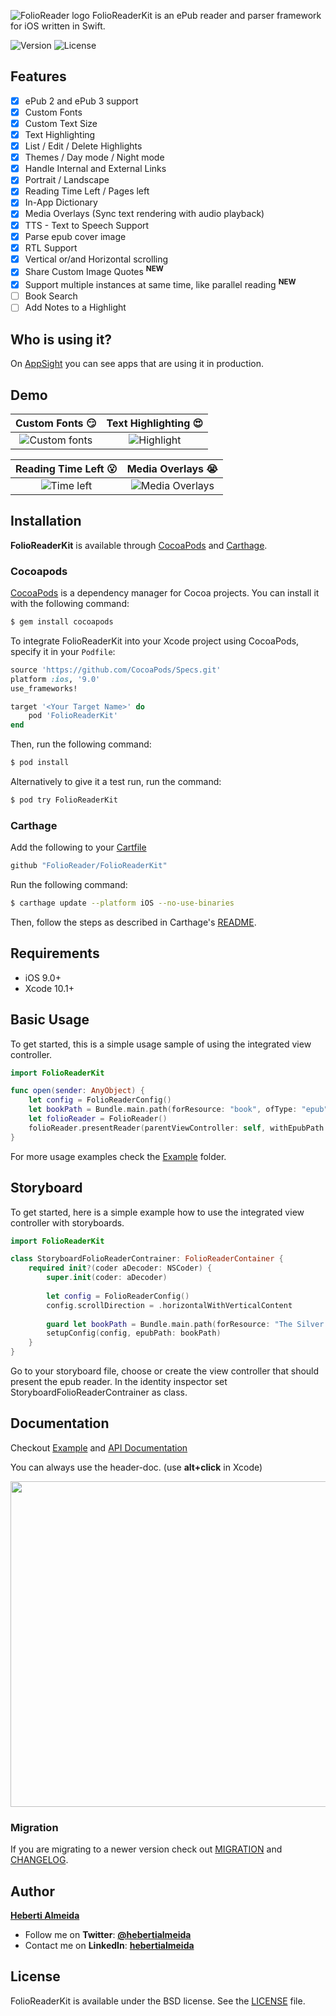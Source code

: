 
![FolioReader logo](https://raw.githubusercontent.com/FolioReader/FolioReaderKit/assets/folioreader.png)
FolioReaderKit is an ePub reader and parser framework for iOS written in Swift.

![Version](https://img.shields.io/cocoapods/v/FolioReaderKit.svg)
![License](https://img.shields.io/cocoapods/l/FolioReaderKit.svg)

## Features

- [x] ePub 2 and ePub 3 support
- [x] Custom Fonts
- [x] Custom Text Size
- [x] Text Highlighting
- [x] List / Edit / Delete Highlights
- [x] Themes / Day mode / Night mode
- [x] Handle Internal and External Links
- [x] Portrait / Landscape
- [x] Reading Time Left / Pages left
- [x] In-App Dictionary
- [x] Media Overlays (Sync text rendering with audio playback)
- [x] TTS - Text to Speech Support
- [x] Parse epub cover image
- [x] RTL Support
- [x] Vertical or/and Horizontal scrolling
- [x] Share Custom Image Quotes **<sup>NEW</sup>**
- [x] Support multiple instances at same time, like parallel reading **<sup>NEW</sup>**
- [ ] Book Search
- [ ] Add Notes to a Highlight

## Who is using it?

On [AppSight](https://www.appsight.io/sdk/folio-reader-kit) you can see apps that are using it in production.

## Demo

**Custom Fonts :smirk:**   |  **Text Highlighting :heart_eyes:**
:-------------------------:|:-------------------------:
![Custom fonts](https://raw.githubusercontent.com/FolioReader/FolioReaderKit/assets/custom-fonts.gif)  |  ![Highlight](https://raw.githubusercontent.com/FolioReader/FolioReaderKit/assets/highlight.gif)

**Reading Time Left :open_mouth:**   |  **Media Overlays 😭**
:-------------------------:|:-------------------------:
![Time left](https://raw.githubusercontent.com/FolioReader/FolioReaderKit/assets/time-left.mov.gif)  |  ![Media Overlays](https://raw.githubusercontent.com/FolioReader/FolioReaderKit/assets/media-overlays.gif)

## Installation

**FolioReaderKit** is available through [CocoaPods](http://cocoapods.org) and [Carthage](https://github.com/Carthage/Carthage). 

### Cocoapods

[CocoaPods](http://cocoapods.org) is a dependency manager for Cocoa projects. You can install it with the following command:

```bash
$ gem install cocoapods
```

To integrate FolioReaderKit into your Xcode project using CocoaPods, specify it in your `Podfile`:

```ruby
source 'https://github.com/CocoaPods/Specs.git'
platform :ios, '9.0'
use_frameworks!

target '<Your Target Name>' do
    pod 'FolioReaderKit'
end
```

Then, run the following command:

```bash
$ pod install
```

Alternatively to give it a test run, run the command:

```bash
$ pod try FolioReaderKit
```

### Carthage

Add the following to your [Cartfile](https://github.com/Carthage/Carthage/blob/master/Documentation/Artifacts.md#cartfile)

```ruby
github "FolioReader/FolioReaderKit"
```

Run the following command:

```bash
$ carthage update --platform iOS --no-use-binaries
```

Then, follow the steps as described in Carthage's [README](https://github.com/Carthage/Carthage#adding-frameworks-to-an-application).

## Requirements

- iOS 9.0+
- Xcode 10.1+

## Basic Usage

To get started, this is a simple usage sample of using the integrated view controller.

```swift
import FolioReaderKit

func open(sender: AnyObject) {
    let config = FolioReaderConfig()
    let bookPath = Bundle.main.path(forResource: "book", ofType: "epub")
    let folioReader = FolioReader()
    folioReader.presentReader(parentViewController: self, withEpubPath: bookPath!, andConfig: config)
}
```

For more usage examples check the [Example](/Example) folder.

## Storyboard

To get started, here is a simple example how to use the integrated view controller with storyboards.

```swift
import FolioReaderKit

class StoryboardFolioReaderContrainer: FolioReaderContainer {
    required init?(coder aDecoder: NSCoder) {
        super.init(coder: aDecoder)
        
        let config = FolioReaderConfig()
        config.scrollDirection = .horizontalWithVerticalContent
        
        guard let bookPath = Bundle.main.path(forResource: "The Silver Chair", ofType: "epub") else { return }
        setupConfig(config, epubPath: bookPath)
    }
}
```

Go to your storyboard file, choose or create the view controller that should present the epub reader. In the identity inspector set StoryboardFolioReaderContrainer as class.

## Documentation
Checkout [Example](/Example) and [API Documentation](https://folioReader.github.io/FolioReaderKit/)

You can always use the header-doc. (use **alt+click** in Xcode)

<img src="https://raw.githubusercontent.com/FolioReader/FolioReaderKit/assets/header-doc.png" width="521px"/>

### Migration
If you are migrating to a newer version check out [MIGRATION](/MIGRATION.md) and [CHANGELOG](/CHANGELOG.md).

## Author
[**Heberti Almeida**](https://github.com/hebertialmeida)

- Follow me on **Twitter**: [**@hebertialmeida**](https://twitter.com/hebertialmeida)
- Contact me on **LinkedIn**: [**hebertialmeida**](http://linkedin.com/in/hebertialmeida)

## License
FolioReaderKit is available under the BSD license. See the [LICENSE](/LICENSE) file.
